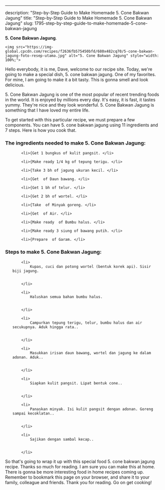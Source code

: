 ---
description: "Step-by-Step Guide to Make Homemade 5. Cone Bakwan Jagung"
title: "Step-by-Step Guide to Make Homemade 5. Cone Bakwan Jagung"
slug: 1795-step-by-step-guide-to-make-homemade-5-cone-bakwan-jagung

<p>
	<strong>5. Cone Bakwan Jagung</strong>. 
	
</p>
<p>
	
	<img src="https://img-global.cpcdn.com/recipes/f2636fb575450bfd/680x482cq70/5-cone-bakwan-jagung-foto-resep-utama.jpg" alt="5. Cone Bakwan Jagung" style="width: 100%;">
	
	
</p>
<p>
	Hello everybody, it is me, Dave, welcome to our recipe site. Today, we're going to make a special dish, 5. cone bakwan jagung. One of my favorites. For mine, I am going to make it a bit tasty. This is gonna smell and look delicious.
</p>
	
<p>
	
</p>
<p>
	5. Cone Bakwan Jagung is one of the most popular of recent trending foods in the world. It is enjoyed by millions every day. It's easy, it is fast, it tastes yummy. They're nice and they look wonderful. 5. Cone Bakwan Jagung is something that I have loved my entire life.
</p>

<p>
To get started with this particular recipe, we must prepare a few components. You can have 5. cone bakwan jagung using 11 ingredients and 7 steps. Here is how you cook that.
</p>

<h3>The ingredients needed to make 5. Cone Bakwan Jagung:</h3>

<ol>
	
		<li>{Get 1 bungkus of kulit pangsit. </li>
	
		<li>{Make ready 1/4 kg of tepung terigu. </li>
	
		<li>{Take 3 bh of jagung ukuran kecil. </li>
	
		<li>{Get  of Daun bawang. </li>
	
		<li>{Get 1 bh of telur. </li>
	
		<li>{Get 2 bh of wortel. </li>
	
		<li>{Take  of Minyak goreng. </li>
	
		<li>{Get  of Air. </li>
	
		<li>{Make ready  of Bumbu halus. </li>
	
		<li>{Make ready 3 siung of bawang putih. </li>
	
		<li>{Prepare  of Garam. </li>
	
</ol>
<p>
	
</p>

<h3>Steps to make 5. Cone Bakwan Jagung:</h3>

<ol>
	
		<li>
			Kupas, cuci dan potong wortel (bentuk korek api). Sisir biji jagung.
			
			
		</li>
	
		<li>
			Haluskan semua bahan bumbu halus.
			
			
		</li>
	
		<li>
			Campurkan tepung terigu, telur, bumbu halus dan air secukupnya. Aduk hingga rata..
			
			
		</li>
	
		<li>
			Masukkan irisan daun bawang, wortel dan jagung ke dalam adonan. Aduk..
			
			
		</li>
	
		<li>
			Siapkan kulit pangsit. Lipat bentuk cone..
			
			
		</li>
	
		<li>
			Panaskan minyak. Isi kulit pangsit dengan adonan. Goreng sampai kecoklatan..
			
			
		</li>
	
		<li>
			Sajikan dengan sambal kecap..
			
			
		</li>
	
</ol>

<p>
	
</p>

<p>
	So that's going to wrap it up with this special food 5. cone bakwan jagung recipe. Thanks so much for reading. I am sure you can make this at home. There is gonna be more interesting food in home recipes coming up. Remember to bookmark this page on your browser, and share it to your family, colleague and friends. Thank you for reading. Go on get cooking!
</p>
